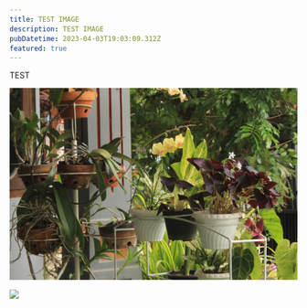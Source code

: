 ```yaml
---
title: TEST IMAGE
description: TEST IMAGE
pubDatetime: 2023-04-03T19:03:09.312Z
featured: true
---
```

T﻿EST

![](src/assets/balcony-garden-idea-ornamental-plants.jpg)

![](https://unsplash.com/photos/ke4IpOHbKC0)